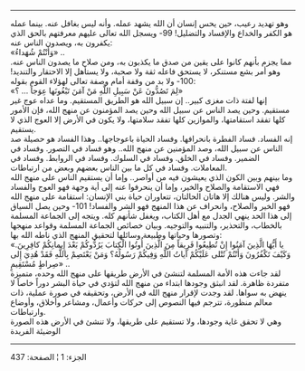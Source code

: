 ------------------------------------------------------------------------

وهو تهديد رعيب، حين يحس إنسان أن الله يشهد عمله. وأنه ليس بغافل عنه.
بينما عمله هو الكفر والخداع والإفساد والتضليل! 99- ويسجل الله تعالى
عليهم معرفتهم بالحق الذي يكفرون به، ويصدون الناس عنه:  
«وَأَنْتُمْ شُهَداءُ» ..  
مما يجزم بأنهم كانوا على يقين من صدق ما يكذبون به، ومن صلاح ما يصدون
الناس عنه. وهو أمر بشع مستنكر، لا يستحق فاعله ثقة ولا صحبة، ولا يستأهل
إلا الاحتقار والتنديد! 100- ولا بد من وقفة أمام وصفة تعالى لهؤلاء القوم
بقوله:  
«لِمَ تَصُدُّونَ عَنْ سَبِيلِ اللَّهِ مَنْ آمَنَ تَبْغُونَها عِوَجاً ... ؟»  
إنها لفتة ذات مغزى كبير.. إن سبيل الله هو الطريق المستقيم. وما عداه عوج
غير مستقيم. وحين يصد الناس عن سبيل الله وحين يصد المؤمنون عن منهج الله،
فإن الأمور كلها تفقد استقامتها، والموازين كلها تفقد سلامتها، ولا يكون في
الأرض إلا العوج الذي لا يستقيم.  
إنه الفساد. فساد الفطرة بانحرافها. وفساد الحياة باعوجاجها.. وهذا الفساد
هو حصيلة صد الناس عن سبيل الله، وصد المؤمنين عن منهج الله.. وهو فساد في
التصور. وفساد في الضمير. وفساد في الخلق. وفساد في السلوك. وفساد في
الروابط. وفساد في المعاملات. وفساد في كل ما بين الناس بعضهم وبعض من
ارتباطات.  
وما بينهم وبين الكون الذي يعيشون فيه من أواصر.. وإما أن يستقيم الناس على
منهج الله فهي الاستقامة والصلاح والخير، وإما أن ينحرفوا عنه إلى أية وجهة
فهو العوج والفساد والشر. وليس هنالك إلا هاتان الحالتان، تتعاوران حياة
بني الإنسان: استقامة على منهج الله فهو الخير والصلاح، وانحراف عن هذا
المنهج فهو الشر والفساد! 101- وحين يصل السياق إلى هذا الحد ينهي الجدل مع
أهل الكتاب، ويغفل شأنهم كله. ويتجه إلى الجماعة المسلمة بالخطاب،
والتحذير، والتنبيه والتوجيه. وبيان خصائص الجماعة المسلمة وقواعد منهجها
وتصورها وحياتها وطبيعة وسائلها لتحقيق المنهج الذي ناطه الله بها:  
«يا أَيُّهَا الَّذِينَ آمَنُوا إِنْ تُطِيعُوا فَرِيقاً مِنَ الَّذِينَ أُوتُوا الْكِتابَ يَرُدُّوكُمْ بَعْدَ
إِيمانِكُمْ كافِرِينَ. وَكَيْفَ تَكْفُرُونَ وَأَنْتُمْ تُتْلى عَلَيْكُمْ آياتُ اللَّهِ وَفِيكُمْ رَسُولُهُ؟ وَمَنْ
يَعْتَصِمْ بِاللَّهِ فَقَدْ هُدِيَ إِلى صِراطٍ مُسْتَقِيمٍ» ..  
لقد جاءت هذه الأمة المسلمة لتنشئ في الأرض طريقها على منهج الله وحده،
متميزة متفردة ظاهرة. لقد انبثق وجودها ابتداء من منهج الله لتؤدي في حياة
البشر دوراً خاصاً لا ينهض به سواها. لقد وجدت لإقرار منهج الله في الأرض،
وتحقيقه في صورة عملية، ذات معالم منظورة، تترجم فيها النصوص إلى حركات
وأعمال، ومشاعر وأخلاق، وأوضاع وارتباطات.  
وهي لا تحقق غاية وجودها، ولا تستقيم على طريقها، ولا تنشئ في الأرض هذه
الصورة الوضيئة الفريدة

------------------------------------------------------------------------

الجزء: 1 ¦ الصفحة: 437
